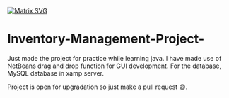 [![Matrix SVG](https://raw.githubusercontent.com/rodrigograca31/rodrigograca31/master/matrix.svg)](https://www.youtube.com/watch?v=SDkAGkd4NLc) 
# Inventory-Management-Project-

Just made the project for practice while learning java. I have made use of NetBeans drag and drop function for GUI development. For the database, MySQL database in xamp server. 

Project is open for upgradation so just make a pull request 😄.
